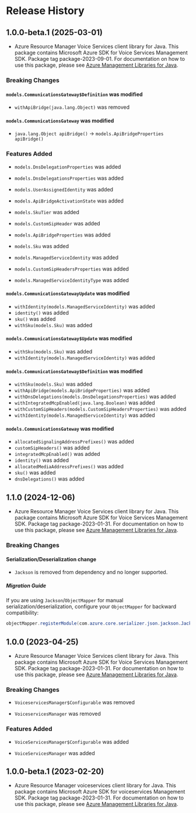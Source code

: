 # Release History

## 1.0.0-beta.1 (2025-03-01)

- Azure Resource Manager Voice Services client library for Java. This package contains Microsoft Azure SDK for Voice Services Management SDK.  Package tag package-2023-09-01. For documentation on how to use this package, please see [Azure Management Libraries for Java](https://aka.ms/azsdk/java/mgmt).

### Breaking Changes

#### `models.CommunicationsGateway$Definition` was modified

* `withApiBridge(java.lang.Object)` was removed

#### `models.CommunicationsGateway` was modified

* `java.lang.Object apiBridge()` -> `models.ApiBridgeProperties apiBridge()`

### Features Added

* `models.DnsDelegationProperties` was added

* `models.DnsDelegationsProperties` was added

* `models.UserAssignedIdentity` was added

* `models.ApiBridgeActivationState` was added

* `models.SkuTier` was added

* `models.CustomSipHeader` was added

* `models.ApiBridgeProperties` was added

* `models.Sku` was added

* `models.ManagedServiceIdentity` was added

* `models.CustomSipHeadersProperties` was added

* `models.ManagedServiceIdentityType` was added

#### `models.CommunicationsGatewayUpdate` was modified

* `withIdentity(models.ManagedServiceIdentity)` was added
* `identity()` was added
* `sku()` was added
* `withSku(models.Sku)` was added

#### `models.CommunicationsGateway$Update` was modified

* `withSku(models.Sku)` was added
* `withIdentity(models.ManagedServiceIdentity)` was added

#### `models.CommunicationsGateway$Definition` was modified

* `withSku(models.Sku)` was added
* `withApiBridge(models.ApiBridgeProperties)` was added
* `withDnsDelegations(models.DnsDelegationsProperties)` was added
* `withIntegratedMcpEnabled(java.lang.Boolean)` was added
* `withCustomSipHeaders(models.CustomSipHeadersProperties)` was added
* `withIdentity(models.ManagedServiceIdentity)` was added

#### `models.CommunicationsGateway` was modified

* `allocatedSignalingAddressPrefixes()` was added
* `customSipHeaders()` was added
* `integratedMcpEnabled()` was added
* `identity()` was added
* `allocatedMediaAddressPrefixes()` was added
* `sku()` was added
* `dnsDelegations()` was added

## 1.1.0 (2024-12-06)

- Azure Resource Manager Voice Services client library for Java. This package contains Microsoft Azure SDK for Voice Services Management SDK.  Package tag package-2023-01-31. For documentation on how to use this package, please see [Azure Management Libraries for Java](https://aka.ms/azsdk/java/mgmt).

### Breaking Changes

#### Serialization/Deserialization change

- `Jackson` is removed from dependency and no longer supported.

##### Migration Guide

If you are using `Jackson`/`ObjectMapper` for manual serialization/deserialization, configure your `ObjectMapper` for backward compatibility:
```java
objectMapper.registerModule(com.azure.core.serializer.json.jackson.JacksonJsonProvider.getJsonSerializableDatabindModule());
```

## 1.0.0 (2023-04-25)

- Azure Resource Manager Voice Services client library for Java. This package contains Microsoft Azure SDK for Voice Services Management SDK.  Package tag package-2023-01-31. For documentation on how to use this package, please see [Azure Management Libraries for Java](https://aka.ms/azsdk/java/mgmt).

### Breaking Changes

* `VoiceservicesManager$Configurable` was removed

* `VoiceservicesManager` was removed

### Features Added

* `VoiceServicesManager$Configurable` was added

* `VoiceServicesManager` was added

## 1.0.0-beta.1 (2023-02-20)

- Azure Resource Manager voiceservices client library for Java. This package contains Microsoft Azure SDK for voiceservices Management SDK.  Package tag package-2023-01-31. For documentation on how to use this package, please see [Azure Management Libraries for Java](https://aka.ms/azsdk/java/mgmt).
